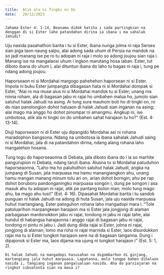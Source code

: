 ```yaml
---
title:  Atik ala ni Tingki on Do
date:   20/12/2023
---
```


`Jahama Ester 4: 1-14. Boasama didok hatiha i sada partingkian na denggan di si Ester laho patandahon dirina ia ibana i ma sahalak Jahudi?`

Uju nasida pasahathon barita i tu si Ester, ibana nunga jolma ni raja Serses sian piga taon naung salpu, alai adong sada uhum di Persia na mandok na so jadi manang ise pe ro tu adopan ni raja i molo so adong joujou sian raja i. Manang ise na mangalaosi uhum i ingkon marutang hosa iaban. Ester, tut diboto ibana do uhum i, alai dituntun ibana do laho tu bagas ni raja i, tung pe ndang adong joujou.

Haporseaon ni si Mordahai margogo pahehehon haporsean ni si Ester. Impola ni buku Ester jumpangta dibagasan hata ni si Mordahai dompak si Ester, “Alai ro ma muse alus ni si Mordahai mandok tu si Ester; unang ma ninna roham, ala di bagasan jabu ni rajai ho umbahen malua ho, jumolo sian saluhut halak Jahudi na asing. Ai tung sura mauhom boti ho di tingki on, ro do nian panolongion dohot haluaon di halak Jahudi sian inganan na asing; alai mago ma anggo ho dohot pinompar ni amangmu. Angkup ni, ise umbotosa, atik ala ni tingki on do umbahen sahat harajaon tu ho?” (Est. 4: 13-14).

Diuji haporseaon ni di Ester uju dipangido Mordahai asi ni rohana maradophon bangsona. Ndang na umbotosa ia ibana sahalak Jahudi saing ni si Mordahai, jala di na patandahon dirina, ndang alang rohana laho mangalehon hosana.

Tung togu do haporseaonna di Debata, jala diboto ibana do i ia so marhite pangurupion ni Debata, ndang taruli ibana. Alusna tu si Mordahai patuduhon haporseaonna, “Laho ma ho paluhuthon saluhut halak Jahudi, angka na jumpang di Susan, jala marpuasa ma hamu manangiangkon ahu, unang hamu mangan manang minum tolu ari on, arian dohot borngin; ahu pe rap dohot boruboru pandonganingku marpuasa songon i, dung pe songon i asa masuk ahu tu adopan ni rajai, atik pe pantang bolon nian; molo tung mago ahu, ba mago ahu tusi!” (Est. 4: 16). Dipasahat Mordahai barita i tu sandok punguan ni halak Jahudi na adong di huta Susan, jala uju nasida marpuasa huhut martangiang, Ester patoguhon rohana laho mangadopi mara i. “Tole patoluarihon marpangkean harajaon ma si Ester jala jongjong di alaman parbagasan mardonokkon jabu ni rajai, tondong ni jabu ni rajai tahe, alai hundul di habangsa harajaonna i anggo rajai di bagasan jabu ni rajai, tondong ni pintu ni jabu i. Jadi dung diida rajai si Ester, jolma ni rajai, jongjong di alaman, lomo ma roha ni rajai marnida si Ester, laos disurdukkon rajai ma tu si Ester tungkot harajaon sere na di bagasan tanganna. Dung i dipajonok si Ester ma, laos dijama ma ujung ni tungkot harajaon i” (Est. 5: 1, 2).

`Di halak Jahudi na mangadopi hasusahan na digombarhon di ginjang, martangiang jala huhut marpuasa. Lapatanna, molo tungpe bahen dihaluon nasida i, tangiang inganan pangalualuan nasida. Aha do parsiajaran na ringkot sibuatonta sian na masa i?`